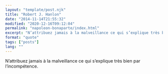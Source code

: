 ```yaml
---
layout: "template/post.njk"
title: "Robert J. Hanlon"
date: "2014-11-14T21:55:32"
modified: "2020-12-16T09:12:04"
permalink: "napoleon-bonaparte/index.html"
excerpt: "N’attribuez jamais à la malveillance ce qui s’explique très bien par l’incompétence."
format: "quote"
tags: ["posts"]
lang: ""
---
```

N’attribuez jamais à la malveillance ce qui s’explique très bien par l’incompétence.

